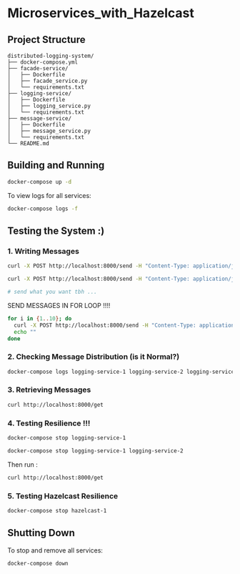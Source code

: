 # Microservices_with_Hazelcast

## Project Structure

```
distributed-logging-system/
├── docker-compose.yml
├── facade-service/
│   ├── Dockerfile
│   ├── facade_service.py
│   └── requirements.txt
├── logging-service/
│   ├── Dockerfile
│   ├── logging_service.py
│   └── requirements.txt
├── message-service/
│   ├── Dockerfile
│   ├── message_service.py
│   └── requirements.txt
└── README.md
```

## Building and Running
```bash
docker-compose up -d
```

To view logs for all services:

```bash
docker-compose logs -f
```

## Testing the System :)

### 1. Writing Messages

```bash
curl -X POST http://localhost:8000/send -H "Content-Type: application/json" -d '{"msg":"Hello, I am message 1"}'

curl -X POST http://localhost:8000/send -H "Content-Type: application/json" -d '{"msg":"Hello, I am message 2"}'

# send what you want tbh ...
```

SEND MESSAGES IN FOR LOOP !!!!
```bash
for i in {1..10}; do
  curl -X POST http://localhost:8000/send -H "Content-Type: application/json" -d "{\"msg\":\"mesage bro $i\"}"
  echo ""
done
```

### 2. Checking Message Distribution (is it Normal?)

```bash
docker-compose logs logging-service-1 logging-service-2 logging-service-3
```

### 3. Retrieving Messages 


```bash
curl http://localhost:8000/get
```

### 4. Testing Resilience !!!


```bash
docker-compose stop logging-service-1

docker-compose stop logging-service-1 logging-service-2
```
Then run :
```bash
curl http://localhost:8000/get
```

### 5. Testing Hazelcast Resilience


```bash
docker-compose stop hazelcast-1
```

## Shutting Down

To stop and remove all services:

```bash
docker-compose down
```
